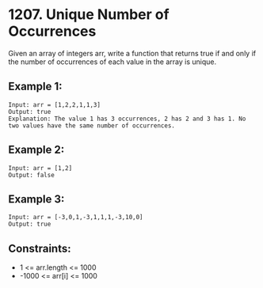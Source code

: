 # 1207. Unique Number of Occurrences

Given an array of integers arr, write a function that returns true if and only if the number of occurrences of each value in the array is unique.

## Example 1:

```
Input: arr = [1,2,2,1,1,3]
Output: true
Explanation: The value 1 has 3 occurrences, 2 has 2 and 3 has 1. No two values have the same number of occurrences.
```

## Example 2:

```
Input: arr = [1,2]
Output: false
```

## Example 3:

```
Input: arr = [-3,0,1,-3,1,1,1,-3,10,0]
Output: true
```

## Constraints:

* 1 <= arr.length <= 1000
* -1000 <= arr[i] <= 1000